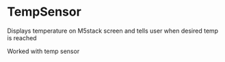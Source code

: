 # TempSensor
Displays temperature on M5stack screen and tells user when desired temp is reached 

Worked with temp sensor 
